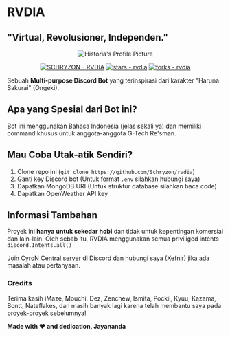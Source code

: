 # RVDIA
## "Virtual, Revolusioner, Independen."
<p align="center">
  <img src="https://cdn.discordapp.com/avatars/957471338577166417/97d70a5769552db26474cad16f7431fa.png?size=512" alt="Historia's Profile Picture">
</p>

<p align="center">
  <a href="https://discord.com/api/oauth2/authorize?client_id=957471338577166417&permissions=1514446056561&scope=bot%20applications.commands">
  <img src="https://img.shields.io/badge/SCHRYZON-RVDIA-ff4df0?style=for-the-badge&logo=python&logoColor=yellow" alt="SCHRYZON - RVDIA"></a>
  <a href="https://github.com/Schryzon/rvdia"><img src="https://img.shields.io/github/stars/Schryzon/rvdia?style=social" alt="stars - rvdia"></a>
  <a href="https://github.com/Schryzon/rvdia"><img src="https://img.shields.io/github/forks/Schryzon/rvdia?style=social" alt="forks - rvdia"></a>
</p>

Sebuah **Multi-purpose Discord Bot** yang terinspirasi dari karakter "Haruna Sakurai" (Ongeki).

## Apa yang Spesial dari Bot ini?
Bot ini menggunakan Bahasa Indonesia (jelas sekali ya) dan memiliki command khusus untuk anggota-anggota G-Tech Re'sman.

## Mau Coba Utak-atik Sendiri?
1. Clone repo ini (`git clone https://github.com/Schryzon/rvdia`)
2. Ganti key Discord bot (Untuk format `.env` silahkan hubungi saya)
3. Dapatkan MongoDB URI (Untuk struktur database silahkan baca code)
4. Dapatkan OpenWeather API key

## Informasi Tambahan
Proyek ini __hanya untuk sekedar hobi__ dan tidak untuk kepentingan komersial dan lain-lain. Oleh sebab itu, RVDIA menggunakan semua priviliged intents `discord.Intents.all()`

Join [CyroN Central server](https://discord.gg/QqWCnk6zxw) di Discord dan hubungi saya (Xefnir) jika ada masalah atau pertanyaan.

### Credits
Terima kasih iMaze, Mouchi, Dez, Zenchew, Ismita, Pockii, Kyuu, Kazama, Bcntt, Nateflakes, dan masih banyak lagi karena telah membantu saya pada proyek-proyek sebelumnya!

**Made with ❤️ and dedication, Jayananda**
